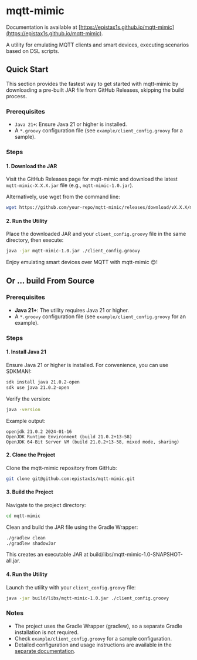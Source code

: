 # mqtt-mimic

Documentation is available at [https://epistax1s.github.io/mqtt-mimic](https://epistax1s.github.io/mqtt-mimic).

A utility for emulating MQTT clients and smart devices, executing scenarios based on DSL scripts.

## Quick Start

This section provides the fastest way to get started with mqtt-mimic by downloading a pre-built JAR file from GitHub
Releases, skipping the build process.

### Prerequisites

- `Java 21+`: Ensure Java 21 or higher is installed.
- A `*.groovy` configuration file (see `example/client_config.groovy` for a sample).

### Steps

#### 1. Download the JAR
Visit the GitHub Releases page for mqtt-mimic and download the latest `mqtt-mimic-X.X.X.jar` file
(e.g., `mqtt-mimic-1.0.jar`).

Alternatively, use wget from the command line:

```bash
wget https://github.com/your-repo/mqtt-mimic/releases/download/vX.X.X/mqtt-mimic-X.X.X-all.jar
```

#### 2. Run the Utility
Place the downloaded JAR and your `client_config.groovy` file in the same directory, then execute:

```bash
java -jar mqtt-mimic-1.0.jar ./client_config.groovy
```

Enjoy emulating smart devices over MQTT with mqtt-mimic 😊!


## Or ... build From Source

### Prerequisites

- **Java 21+**: The utility requires Java 21 or higher.
- A `*.groovy` configuration file (see `example/client_config.groovy` for an example).

### Steps

#### 1. **Install Java 21**

Ensure Java 21 or higher is installed. For convenience, you can use SDKMAN!:

```bash
sdk install java 21.0.2-open
sdk use java 21.0.2-open
```

Verify the version:

```bash
java -version
```

Example output:

```text
openjdk 21.0.2 2024-01-16
OpenJDK Runtime Environment (build 21.0.2+13-58)
OpenJDK 64-Bit Server VM (build 21.0.2+13-58, mixed mode, sharing)
```

#### 2. Clone the Project

Clone the mqtt-mimic repository from GitHub:

```bash
git clone git@github.com:epistax1s/mqtt-mimic.git
```

#### 3. Build the Project

Navigate to the project directory:

```bash
cd mqtt-mimic
```

Clean and build the JAR file using the Gradle Wrapper:

```bash
./gradlew clean
./gradlew shadowJar
```

This creates an executable JAR at build/libs/mqtt-mimic-1.0-SNAPSHOT-all.jar.

#### 4. Run the Utility

Launch the utility with your `client_config.groovy` file:

```bash
java -jar build/libs/mqtt-mimic-1.0.jar ./client_config.groovy
```

### Notes

- The project uses the Gradle Wrapper (gradlew), so a separate Gradle installation is not required.
- Check `example/client_config.groovy` for a sample configuration.
- Detailed configuration and usage instructions are available in the 
[separate documentation](https://epistax1s.github.io/mqtt-mimic).
